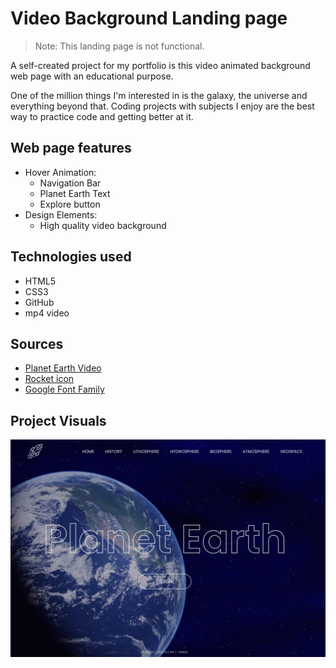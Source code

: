 # Video Background Landing page
> Note: This landing page is not functional.

A self-created project for my portfolio is this video animated background web page with an educational purpose.

One of the million things I'm interested in is the galaxy, the universe and everything beyond that. Coding projects with subjects I enjoy are the best way to practice code and getting better at it.


## Web page features
* Hover Animation:
    * Navigation Bar
    * Planet Earth Text
    * Explore button
* Design Elements:
    * High quality video background

## Technologies used
* HTML5
* CSS3
* GitHub
* mp4 video

## Sources
* [Planet Earth Video](https://www.freepik.com/free-video/the-planet-earth-rotates-in-star-filled-space-loop_179477#position=45&term=space&from_view=keyword)
* [Rocket icon](https://www.flaticon.com/free-icons/rocket)
* [Google Font Family](https://fonts.googleapis.com/css2?family=Poppins:wght@100;200;300;400;500;600;700;800;900&display=swap)


## Project Visuals
![](/Portfolio_FrontEnd/projects/VideoBackground/images/VideoBackground.png)